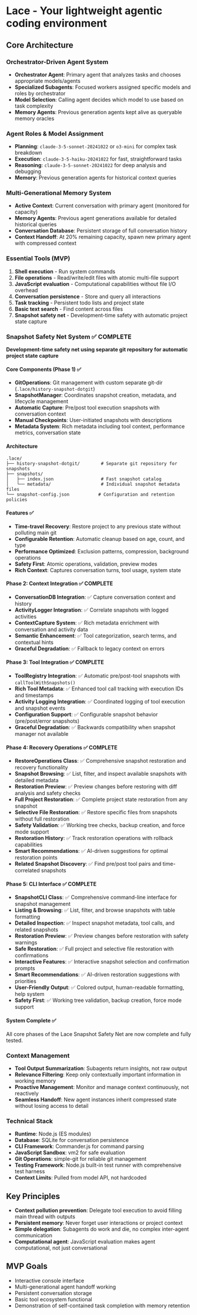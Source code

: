# Lace - Your lightweight agentic coding environment

## Core Architecture

### Orchestrator-Driven Agent System
- **Orchestrator Agent**: Primary agent that analyzes tasks and chooses appropriate models/agents
- **Specialized Subagents**: Focused workers assigned specific models and roles by orchestrator
- **Model Selection**: Calling agent decides which model to use based on task complexity
- **Memory Agents**: Previous generation agents kept alive as queryable memory oracles

### Agent Roles & Model Assignment
- **Planning**: `claude-3-5-sonnet-20241022` or `o3-mini` for complex task breakdown
- **Execution**: `claude-3-5-haiku-20241022` for fast, straightforward tasks  
- **Reasoning**: `claude-3-5-sonnet-20241022` for deep analysis and debugging
- **Memory**: Previous generation agents for historical context queries

### Multi-Generational Memory System
- **Active Context**: Current conversation with primary agent (monitored for capacity)
- **Memory Agents**: Previous agent generations available for detailed historical queries
- **Conversation Database**: Persistent storage of full conversation history
- **Context Handoff**: At 20% remaining capacity, spawn new primary agent with compressed context

### Essential Tools (MVP)
1. **Shell execution** - Run system commands
2. **File operations** - Read/write/edit files with atomic multi-file support
3. **JavaScript evaluation** - Computational capabilities without file I/O overhead
4. **Conversation persistence** - Store and query all interactions
5. **Task tracking** - Persistent todo lists and project state
6. **Basic text search** - Find content across files
7. **Snapshot safety net** - Development-time safety with automatic project state capture

### Snapshot Safety Net System ✅ COMPLETE
**Development-time safety net using separate git repository for automatic project state capture**

#### Core Components (Phase 1) ✅
- **GitOperations**: Git management with custom separate git-dir (`.lace/history-snapshot-dotgit`)
- **SnapshotManager**: Coordinates snapshot creation, metadata, and lifecycle management
- **Automatic Capture**: Pre/post tool execution snapshots with conversation context
- **Manual Checkpoints**: User-initiated snapshots with descriptions
- **Metadata System**: Rich metadata including tool context, performance metrics, conversation state

#### Architecture
```
.lace/
├── history-snapshot-dotgit/        # Separate git repository for snapshots
├── snapshots/
│   ├── index.json                  # Fast snapshot catalog
│   └── metadata/                   # Individual snapshot metadata files
└── snapshot-config.json           # Configuration and retention policies
```

#### Features ✅
- **Time-travel Recovery**: Restore project to any previous state without polluting main git
- **Configurable Retention**: Automatic cleanup based on age, count, and type
- **Performance Optimized**: Exclusion patterns, compression, background operations
- **Safety First**: Atomic operations, validation, preview modes
- **Rich Context**: Captures conversation turns, tool usage, system state

#### Phase 2: Context Integration ✅ COMPLETE
- **ConversationDB Integration**: ✅ Capture conversation context and history
- **ActivityLogger Integration**: ✅ Correlate snapshots with logged activities  
- **ContextCapture System**: ✅ Rich metadata enrichment with conversation and activity data
- **Semantic Enhancement**: ✅ Tool categorization, search terms, and contextual hints
- **Graceful Degradation**: ✅ Fallback to legacy context on errors

#### Phase 3: Tool Integration ✅ COMPLETE
- **ToolRegistry Integration**: ✅ Automatic pre/post-tool snapshots with `callToolWithSnapshots()`
- **Rich Tool Metadata**: ✅ Enhanced tool call tracking with execution IDs and timestamps
- **Activity Logging Integration**: ✅ Coordinated logging of tool execution and snapshot events
- **Configuration Support**: ✅ Configurable snapshot behavior (pre/post/error snapshots)
- **Graceful Degradation**: ✅ Backwards compatibility when snapshot manager not available

#### Phase 4: Recovery Operations ✅ COMPLETE
- **RestoreOperations Class**: ✅ Comprehensive snapshot restoration and recovery functionality
- **Snapshot Browsing**: ✅ List, filter, and inspect available snapshots with detailed metadata
- **Restoration Preview**: ✅ Preview changes before restoring with diff analysis and safety checks
- **Full Project Restoration**: ✅ Complete project state restoration from any snapshot
- **Selective File Restoration**: ✅ Restore specific files from snapshots without full restoration
- **Safety Validation**: ✅ Working tree checks, backup creation, and force mode support
- **Restoration History**: ✅ Track restoration operations with rollback capabilities
- **Smart Recommendations**: ✅ AI-driven suggestions for optimal restoration points
- **Related Snapshot Discovery**: ✅ Find pre/post tool pairs and time-correlated snapshots

#### Phase 5: CLI Interface ✅ COMPLETE  
- **SnapshotCLI Class**: ✅ Comprehensive command-line interface for snapshot management
- **Listing & Browsing**: ✅ List, filter, and browse snapshots with table formatting
- **Detailed Inspection**: ✅ Inspect snapshot metadata, tool calls, and related snapshots
- **Restoration Preview**: ✅ Preview changes before restoration with safety warnings
- **Safe Restoration**: ✅ Full project and selective file restoration with confirmations
- **Interactive Features**: ✅ Interactive snapshot selection and confirmation prompts
- **Smart Recommendations**: ✅ AI-driven restoration suggestions with priorities
- **User-Friendly Output**: ✅ Colored output, human-readable formatting, help system
- **Safety First**: ✅ Working tree validation, backup creation, force mode support

#### System Complete ✅
All core phases of the Lace Snapshot Safety Net are now complete and fully tested.

### Context Management
- **Tool Output Summarization**: Subagents return insights, not raw output
- **Relevance Filtering**: Keep only contextually important information in working memory
- **Proactive Management**: Monitor and manage context continuously, not reactively
- **Seamless Handoff**: New agent instances inherit compressed state without losing access to detail

### Technical Stack
- **Runtime**: Node.js (ES modules)
- **Database**: SQLite for conversation persistence
- **CLI Framework**: Commander.js for command parsing
- **JavaScript Sandbox**: vm2 for safe evaluation
- **Git Operations**: simple-git for reliable git management
- **Testing Framework**: Node.js built-in test runner with comprehensive test harness
- **Context Limits**: Pulled from model API, not hardcoded

## Key Principles
- **Context pollution prevention**: Delegate tool execution to avoid filling main thread with outputs
- **Persistent memory**: Never forget user interactions or project context
- **Simple delegation**: Subagents do work and die, no complex inter-agent communication
- **Computational agent**: JavaScript evaluation makes agent computational, not just conversational

## MVP Goals
- Interactive console interface
- Multi-generational agent handoff working
- Persistent conversation storage
- Basic tool ecosystem functional
- Demonstration of self-contained task completion with memory retention